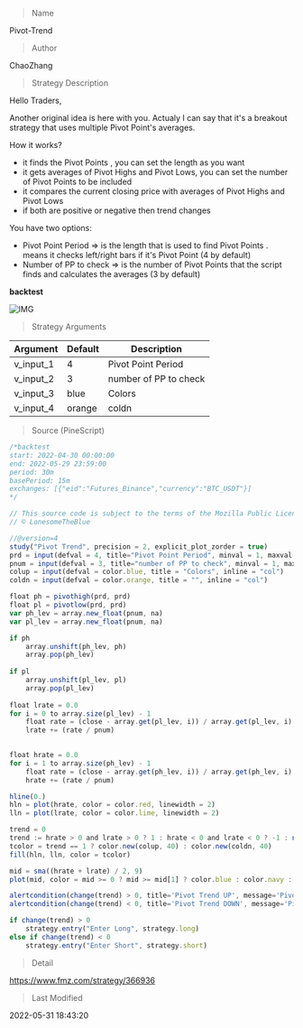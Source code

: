 
> Name

Pivot-Trend

> Author

ChaoZhang

> Strategy Description

Hello Traders,

Another original idea is here with you. Actualy I can say that it's a breakout strategy that uses multiple Pivot Point's averages.

How it works?
- it finds the Pivot Points , you can set the length as you want
- it gets averages of Pivot Highs and Pivot Lows, you can set the number of Pivot Points to be included
- it compares the current closing price with averages of Pivot Highs and Pivot Lows
- if both are positive or negative then trend changes

You have two options:
- Pivot Point Period => is the length that is used to find Pivot Points . means it checks left/right bars if it's Pivot Point (4 by default)
- Number of PP to check => is the number of Pivot Points that the script finds and calculates the averages (3 by default)


**backtest**

 ![IMG](https://www.fmz.com/upload/asset/194977bc1a4ef4f04d5.png) 

> Strategy Arguments



|Argument|Default|Description|
|----|----|----|
|v_input_1|4|Pivot Point Period|
|v_input_2|3|number of PP to check|
|v_input_3|blue|Colors|
|v_input_4|orange|coldn|


> Source (PineScript)

``` javascript
/*backtest
start: 2022-04-30 00:00:00
end: 2022-05-29 23:59:00
period: 30m
basePeriod: 15m
exchanges: [{"eid":"Futures_Binance","currency":"BTC_USDT"}]
*/

// This source code is subject to the terms of the Mozilla Public License 2.0 at https://mozilla.org/MPL/2.0/
// © LonesomeTheBlue

//@version=4
study("Pivot Trend", precision = 2, explicit_plot_zorder = true)
prd = input(defval = 4, title="Pivot Point Period", minval = 1, maxval = 30)
pnum = input(defval = 3, title="number of PP to check", minval = 1, maxval = 30)
colup = input(defval = color.blue, title = "Colors", inline = "col")
coldn = input(defval = color.orange, title = "", inline = "col")

float ph = pivothigh(prd, prd)
float pl = pivotlow(prd, prd)
var ph_lev = array.new_float(pnum, na)
var pl_lev = array.new_float(pnum, na)

if ph
    array.unshift(ph_lev, ph)
    array.pop(ph_lev)
    
if pl
    array.unshift(pl_lev, pl)
    array.pop(pl_lev)
            
float lrate = 0.0
for i = 0 to array.size(pl_lev) - 1
    float rate = (close - array.get(pl_lev, i)) / array.get(pl_lev, i)
    lrate += (rate / pnum)

            
float hrate = 0.0
for i = 1 to array.size(ph_lev) - 1
    float rate = (close - array.get(ph_lev, i)) / array.get(ph_lev, i)
    hrate += (rate / pnum)

hline(0.)
hln = plot(hrate, color = color.red, linewidth = 2)
lln = plot(lrate, color = color.lime, linewidth = 2)

trend = 0
trend := hrate > 0 and lrate > 0 ? 1 : hrate < 0 and lrate < 0 ? -1 : nz(trend[1])
tcolor = trend == 1 ? color.new(colup, 40) : color.new(coldn, 40)
fill(hln, lln, color = tcolor)

mid = sma((hrate + lrate) / 2, 9)
plot(mid, color = mid >= 0 ? mid >= mid[1] ? color.blue : color.navy : mid <= mid[1] ? color.red : color.orange, linewidth = 2)

alertcondition(change(trend) > 0, title='Pivot Trend UP', message='Pivot Trend UP')
alertcondition(change(trend) < 0, title='Pivot Trend DOWN', message='Pivot Trend DOWN')

if change(trend) > 0
    strategy.entry("Enter Long", strategy.long)
else if change(trend) < 0
    strategy.entry("Enter Short", strategy.short)
```

> Detail

https://www.fmz.com/strategy/366936

> Last Modified

2022-05-31 18:43:20
